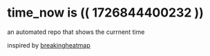 # time_now is (( 1726844400232 ))

an automated repo that shows the currnent time

inspired by [breakingheatmap](https://github.com/breakingheatmap/breakingheatmap)